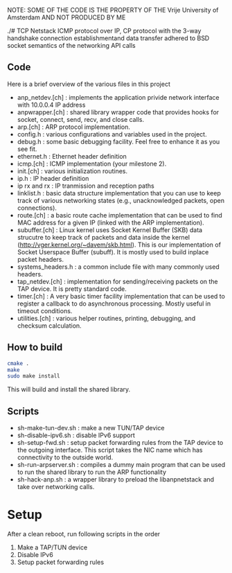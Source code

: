 NOTE: SOME OF THE CODE IS THE PROPERTY OF THE Vrije University of Amsterdam AND NOT PRODUCED BY ME

./# TCP Netstack
ICMP protocol over IP, CP protocol with the 3-way handshake connection establishmentand data transfer adhered to BSD socket semantics of the networking API calls


## Code 
Here is a brief overview of the various files in this project 

  * anp_netdev.[ch] : implements the application privide network interface with 10.0.0.4 IP address 
  * anpwrapper.[ch] : shared library wrapper code that provides hooks for socket, connect, send, recv, and close calls. 
  * arp.[ch] : ARP protocol implementation. 
  * config.h : various configurations and variables used in the project.
  * debug.h : some basic debugging facility. Feel free to enhance it as you see fit. 
  * ethernet.h : Ethernet header definition  
  * icmp.[ch] : ICMP implementation (your milestone 2). 
  * init.[ch] : various initialization routines. 
  * ip.h : IP header definition 
  * ip rx and rx : IP tranmission and reception paths 
  * linklist.h : basic data structure implementation that you can use to keep track of various networking states (e.g., unacknowledged packets, open connections).
  * route.[ch] : a basic route cache implementation that can be used to find MAC address for a given IP (linked with the ARP implementation).
  * subuffer.[ch] : Linux kernel uses Socket Kernel Buffer (SKB) data strucutre to keep track of packets and data inside the kernel (http://vger.kernel.org/~davem/skb.html). This is our implementation of Socket Userspace Buffer (subuff). It is mostly used to build inplace packet headers.
  * systems_headers.h : a common include file with many commonly used headers. 
  * tap_netdev.[ch] : implementation for sending/receiving packets on the TAP device. It is pretty standard code. 
  * timer.[ch] : A very basic timer facility implementation that can be used to register a callback to do asynchronous processing. Mostly useful in timeout conditions. 
  * utilities.[ch] : various helper routines, printing, debugging, and checksum calculation.           
  
 ## How to build 
 
 ```bash
 cmake . 
 make 
 sudo make install  
 ```
 
 This will build and install the shared library. 
 
 ## Scripts 
 
 * sh-make-tun-dev.sh : make a new TUN/TAP device 
 * sh-disable-ipv6.sh : disable IPv6 support 
 * sh-setup-fwd.sh : setup packet forwarding rules from the TAP device to the outgoing interface. This script takes the NIC name which has connectivity to the outside world.  
 * sh-run-arpserver.sh : compiles a dummy main program that can be used to run the shared library to run the ARP functionality 
 * sh-hack-anp.sh : a wrapper library to preload the libanpnetstack and take over networking calls. 
 
 # Setup 
 After a clean reboot, run following scripts in the order 
  1. Make a TAP/TUN device 
  2. Disable IPv6 
  3. Setup packet forwarding rules
 
